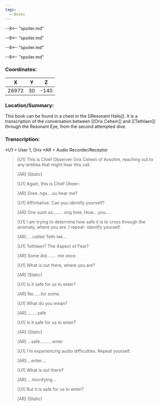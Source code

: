 ```yaml
---
tags:
  - Books
---
```


--8<-- "spoiler.md"

--8<-- "spoiler.md"

--8<-- "spoiler.md"

--8<-- "spoiler.md"

### Coordinates:
| **X** | **Y**| **Z** |
|:-----:|:----:|:-----:|
|26972  |30   |-140  |

### Location/Summary:
This book can be found in a chest in the [[Resonant Halls]]. It is a transcription of the conversation between [[Orix Cehein]] and [[Tethlaen]] through the Resonant Eye, from the second attempted dive.

### Transcription:
*U1 = User 1, Orix
*AR = Audio Recorder/Receptor
> [U1] This is Chief Observer Orix Cehein of Avsohm, reaching out to any entities that might hear this call.
>
> [AR] (Static)
>
> [U1] Again, this is Chief Obser-
>
> [AR] Gree..ngs….ou hear me?
>
> [U1] Affirmative. Can you identify yourself?
>
> [AR] One such as........ ong time. How....you....
>
> [U1] I am trying to determine how safe it is to cross through the anomaly, where you are. I repeat- identify yourself.
>
> [AR] ….called Teth-lae…
>
> [U1] Tethlaen? The Aspect of Fear?
>
> [AR] Some did…….. me once.
>
> [U1] What is out there, where you are?
>
> [AR] (Static)
>
> [U1] Is it safe for us to enter?
>
> [AR] No……for some.
>
> [U1] What do you mean?
>
> [AR].........safe
>
> [U1] Is it safe for us to enter?
>
> [AR] (Static)
>
> [AR] …safe……….enter
>
> [U1] I'm experiencing audio difficulties. Repeat yourself.
>
> [AR]....enter….
>
> [U1] What is out there?
>
> [AR].....horrifying…
>
> [U1] But it is safe for us to enter?
>
> [AR] (Static)

